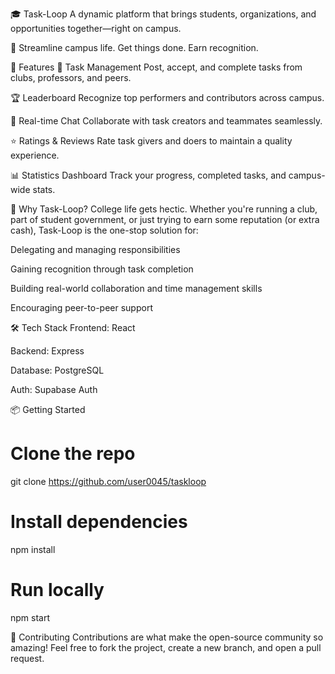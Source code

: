 🎓 Task-Loop
A dynamic platform that brings students, organizations, and opportunities together—right on campus.

🚀 Streamline campus life. Get things done. Earn recognition.

🌟 Features
🧾 Task Management
Post, accept, and complete tasks from clubs, professors, and peers.

🏆 Leaderboard
Recognize top performers and contributors across campus.

💬 Real-time Chat
Collaborate with task creators and teammates seamlessly.

⭐ Ratings & Reviews
Rate task givers and doers to maintain a quality experience.

📊 Statistics Dashboard
Track your progress, completed tasks, and campus-wide stats.

🎯 Why Task-Loop?
College life gets hectic. Whether you're running a club, part of student government, or just trying to earn some reputation (or extra cash), Task-Loop is the one-stop solution for:

Delegating and managing responsibilities

Gaining recognition through task completion

Building real-world collaboration and time management skills

Encouraging peer-to-peer support

🛠️ Tech Stack
Frontend: React

Backend: Express

Database: PostgreSQL

Auth: Supabase Auth

📦 Getting Started
# Clone the repo
git clone https://github.com/user0045/taskloop

# Install dependencies
npm install

# Run locally
npm start

🤝 Contributing
Contributions are what make the open-source community so amazing!
Feel free to fork the project, create a new branch, and open a pull request.